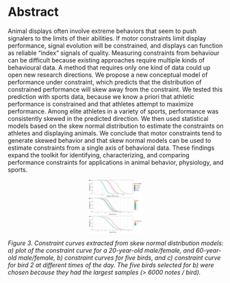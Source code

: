 # Abstract 

Animal displays often involve extreme behaviors that seem to push signalers to the limits of their abilities. If motor constraints limit display performance, signal evolution will be constrained, and displays can function as reliable “index” signals of quality. Measuring constraints from behaviour can be difficult because existing approaches require multiple kinds of behavioural data. A method that requires only one kind of data could up open new research directions. We propose a new conceptual model of performance under constraint, which predicts that the distribution of constrained performance will skew away from the constraint. We tested this prediction with sports data, because we know a priori that athletic performance is constrained and that athletes attempt to maximize performance. Among elite athletes in a variety of sports, performance was consistently skewed in the predicted direction. We then used statistical models based on the skew normal distribution to estimate the constraints on athletes and displaying animals. We conclude that motor constraints tend to generate skewed behavior and that skew normal models can be used to estimate constraints from a single axis of behavioral data. These findings expand the toolkit for identifying, characterizing, and comparing performance constraints for applications in animal behavior, physiology, and sports. 


 <p align="center">
<img src="https://github.com/tbonne/skewnormal/blob/main/data/fig_cons_line_mar20.png" width="25%" height="25%" align="center">
   </p>

*Figure 3. Constraint curves extracted from skew normal distribution models: a) plot of the constraint curve for a 20-year-old male/female, and 60-year-old male/female, b) constraint curves for five birds, and c) constraint curve for bird 2 at different times of the day. The five birds selected for b) were chosen because they had the largest samples (> 6000 notes / bird).* 
